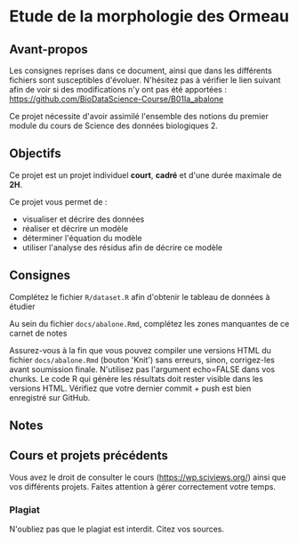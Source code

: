 # Etude de la morphologie des Ormeau

## Avant-propos

Les consignes reprises dans ce document, ainsi que dans les différents fichiers sont susceptibles d'évoluer. N'hésitez pas à vérifier le lien suivant afin de voir si des modifications n'y ont pas été apportées : <https://github.com/BioDataScience-Course/B01Ia_abalone>

Ce projet nécessite d'avoir assimilé l'ensemble des notions du premier module du cours de Science des données biologiques 2.

## Objectifs

Ce projet est un projet individuel **court**, **cadré** et d'une durée maximale de **2H**.

Ce projet vous permet de :

-   visualiser et décrire des données
-   réaliser et décrire un modèle
-   déterminer l'équation du modèle
-   utiliser l'analyse des résidus afin de décrire ce modèle

## Consignes

Complétez le fichier `R/dataset.R` afin d'obtenir le tableau de données à étudier

Au sein du fichier `docs/abalone.Rmd`, complétez les zones manquantes de ce carnet de notes

Assurez-vous à la fin que vous pouvez compiler une versions HTML du fichier `docs/abalone.Rmd` (bouton 'Knit') sans erreurs, sinon, corrigez-les avant soumission finale. N'utilisez pas l'argument echo=FALSE dans vos chunks. Le code R qui génère les résultats doit rester visible dans les versions HTML. Vérifiez que votre dernier commit + push est bien enregistré sur GitHub.

## Notes

## Cours et projets précédents

Vous avez le droit de consulter le cours (<https://wp.sciviews.org/>) ainsi que vos différents projets. Faites attention à gérer correctement votre temps.

### Plagiat

N'oubliez pas que le plagiat est interdit. Citez vos sources.
